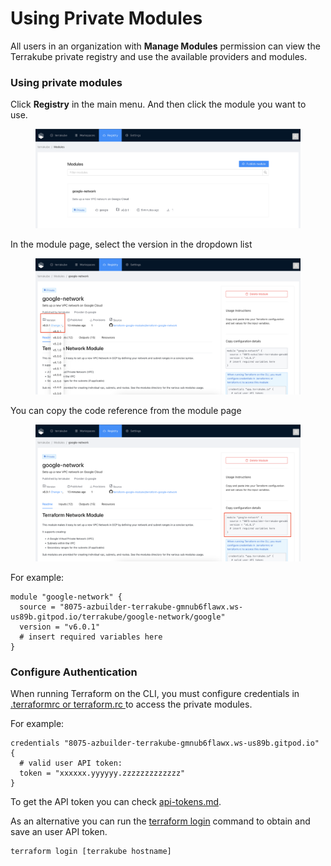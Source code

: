 # Using Private Modules

All users in an organization with **Manage Modules** permission can view the Terrakube private registry and use the available providers and modules.&#x20;

### Using private modules

Click **Registry** in the main menu. And then click the module you want to use.

<figure><img src="../../.gitbook/assets/image (70).png" alt=""><figcaption></figcaption></figure>

In the module page, select the version in the dropdown list

<figure><img src="../../.gitbook/assets/image (73).png" alt=""><figcaption></figcaption></figure>

You can copy the code reference from the module page

<figure><img src="../../.gitbook/assets/image (71).png" alt=""><figcaption></figcaption></figure>

For example:

```
module "google-network" { 
  source = "8075-azbuilder-terrakube-gmnub6flawx.ws-us89b.gitpod.io/terrakube/google-network/google" 
  version = "v6.0.1" 
  # insert required variables here 
}
```

### **Configure Authentication**

When running Terraform on the CLI, you must configure credentials in [.terraformrc or terraform.rc ](https://developer.hashicorp.com/terraform/cli/config/config-file)to access the private modules.&#x20;

For example:

```
credentials "8075-azbuilder-terrakube-gmnub6flawx.ws-us89b.gitpod.io" { 
  # valid user API token:
  token = "xxxxxx.yyyyyy.zzzzzzzzzzzzz"
}
```

To get the API token you can check [api-tokens.md](../organizations/api-tokens.md "mention").

As an alternative you can run the [terraform login](https://developer.hashicorp.com/terraform/cli/commands/login) command to obtain and save an user API token.&#x20;

```
terraform login [terrakube hostname]
```


